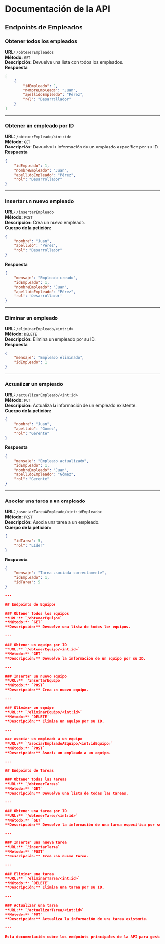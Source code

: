 # Documentación de la API

## Endpoints de Empleados

### Obtener todos los empleados
**URL:** `/obtenerEmpleados`  
**Método:** `GET`  
**Descripción:** Devuelve una lista con todos los empleados.  
**Respuesta:**
```json
[
    {
        "idEmpleado": 1,
        "nombreEmpleado": "Juan",
        "apellidoEmpleado": "Pérez",
        "rol": "Desarrollador"
    }
]
```

---
### Obtener un empleado por ID
**URL:** `/obtenerEmpleado/<int:id>`  
**Método:** `GET`  
**Descripción:** Devuelve la información de un empleado específico por su ID.  
**Respuesta:**
```json
{
    "idEmpleado": 1,
    "nombreEmpleado": "Juan",
    "apellidoEmpleado": "Pérez",
    "rol": "Desarrollador"
}
```

---
### Insertar un nuevo empleado
**URL:** `/insertarEmpleado`  
**Método:** `POST`  
**Descripción:** Crea un nuevo empleado.  
**Cuerpo de la petición:**
```json
{
    "nombre": "Juan",
    "apellido": "Pérez",
    "rol": "Desarrollador"
}
```
**Respuesta:**
```json
{
    "mensaje": "Empleado creado",
    "idEmpleado": 1,
    "nombreEmpleado": "Juan",
    "apellidoEmpleado": "Pérez",
    "rol": "Desarrollador"
}
```

---
### Eliminar un empleado
**URL:** `/eliminarEmpleado/<int:id>`  
**Método:** `DELETE`  
**Descripción:** Elimina un empleado por su ID.  
**Respuesta:**
```json
{
    "mensaje": "Empleado eliminado",
    "idEmpleado": 1
}
```

---
### Actualizar un empleado
**URL:** `/actualizarEmpleado/<int:id>`  
**Método:** `PUT`  
**Descripción:** Actualiza la información de un empleado existente.  
**Cuerpo de la petición:**
```json
{
    "nombre": "Juan",
    "apellido": "Gómez",
    "rol": "Gerente"
}
```
**Respuesta:**
```json
{
    "mensaje": "Empleado actualizado",
    "idEmpleado": 1,
    "nombreEmpleado": "Juan",
    "apellidoEmpleado": "Gómez",
    "rol": "Gerente"
}
```

---
### Asociar una tarea a un empleado
**URL:** `/asociarTareaAEmpleado/<int:idEmpleado>`  
**Método:** `POST`  
**Descripción:** Asocia una tarea a un empleado.  
**Cuerpo de la petición:**
```json
{
    "idTarea": 5,
    "rol": "Líder"
}
```
**Respuesta:**
```json
{
    "mensaje": "Tarea asociada correctamente",
    "idEmpleado": 1,
    "idTarea": 5
}

---

## Endpoints de Equipos  

### Obtener todos los equipos  
**URL:** `/obtenerEquipos`  
**Método:** `GET`  
**Descripción:** Devuelve una lista de todos los equipos.  

---

### Obtener un equipo por ID  
**URL:** `/obtenerEquipo/<int:id>`  
**Método:** `GET`  
**Descripción:** Devuelve la información de un equipo por su ID.  

---

### Insertar un nuevo equipo  
**URL:** `/insertarEquipo`  
**Método:** `POST`  
**Descripción:** Crea un nuevo equipo.  

---

### Eliminar un equipo  
**URL:** `/eliminarEquipo/<int:id>`  
**Método:** `DELETE`  
**Descripción:** Elimina un equipo por su ID.  

---

### Asociar un empleado a un equipo  
**URL:** `/asociarEmpleadoAEquipo/<int:idEquipo>`  
**Método:** `POST`  
**Descripción:** Asocia un empleado a un equipo.  

---

## Endpoints de Tareas  

### Obtener todas las tareas  
**URL:** `/obtenerTareas`  
**Método:** `GET`  
**Descripción:** Devuelve una lista de todas las tareas.  

---

### Obtener una tarea por ID  
**URL:** `/obtenerTarea/<int:id>`  
**Método:** `GET`  
**Descripción:** Devuelve la información de una tarea específica por su ID.  

---

### Insertar una nueva tarea  
**URL:** `/insertarTarea`  
**Método:** `POST`  
**Descripción:** Crea una nueva tarea.  

---

### Eliminar una tarea  
**URL:** `/eliminarTarea/<int:id>`  
**Método:** `DELETE`  
**Descripción:** Elimina una tarea por su ID.  

---

### Actualizar una tarea  
**URL:** `/actualizarTarea/<int:id>`  
**Método:** `PUT`  
**Descripción:** Actualiza la información de una tarea existente.  

---

Esta documentación cubre los endpoints principales de la API para gestionar empleados, equipos y tareas.
